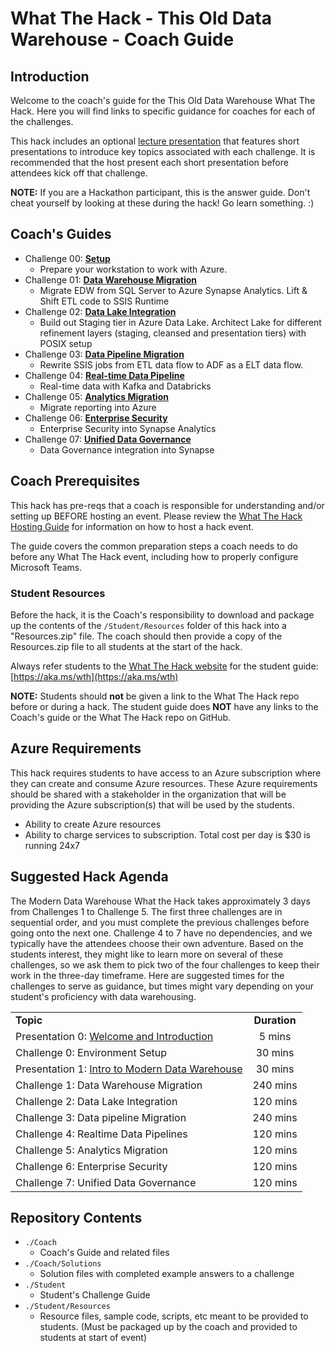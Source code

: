 # What The Hack - This Old Data Warehouse - Coach Guide

## Introduction

Welcome to the coach's guide for the This Old Data Warehouse What The Hack. Here you will find links to specific guidance for coaches for each of the challenges.

This hack includes an optional [lecture presentation](./MDWWTHIntro.pptx?raw=true) that features short presentations to introduce key topics associated with each challenge. It is recommended that the host present each short presentation before attendees kick off that challenge.

**NOTE:** If you are a Hackathon participant, this is the answer guide. Don't cheat yourself by looking at these during the hack! Go learn something. :)

## Coach's Guides

- Challenge 00: **[Setup](./Solution-00.md)**
	 - Prepare your workstation to work with Azure.
- Challenge 01: **[Data Warehouse Migration](./Solution-01.md)**
	 - Migrate EDW from SQL Server to Azure Synapse Analytics.  Lift & Shift ETL code to SSIS Runtime
- Challenge 02: **[Data Lake Integration](./Solution-02.md)**
	 - Build out Staging tier in Azure Data Lake.  Architect Lake for different refinement layers (staging, cleansed and presentation tiers) with POSIX setup
- Challenge 03: **[Data Pipeline Migration](./Solution-03.md)**
	 - Rewrite SSIS jobs from ETL data flow  to ADF as a ELT data flow.
- Challenge 04: **[Real-time Data Pipeline](./Solution-04.md)**
	 - Real-time data with Kafka and Databricks
- Challenge 05: **[Analytics Migration](./Solution-05.md)**
	 - Migrate reporting into Azure
- Challenge 06: **[Enterprise Security](./Solution-06.md)**
	 - Enterprise Security into Synapse Analytics
- Challenge 07: **[Unified Data Governance](./Solution-07.md)**
	 - Data Governance integration into Synapse

## Coach Prerequisites

This hack has pre-reqs that a coach is responsible for understanding and/or setting up BEFORE hosting an event. Please review the [What The Hack Hosting Guide](https://aka.ms/wthhost) for information on how to host a hack event.

The guide covers the common preparation steps a coach needs to do before any What The Hack event, including how to properly configure Microsoft Teams.

### Student Resources

Before the hack, it is the Coach's responsibility to download and package up the contents of the `/Student/Resources` folder of this hack into a "Resources.zip" file. The coach should then provide a copy of the Resources.zip file to all students at the start of the hack.

Always refer students to the [What The Hack website](https://aka.ms/wth) for the student guide: [https://aka.ms/wth](https://aka.ms/wth)

**NOTE:** Students should **not** be given a link to the What The Hack repo before or during a hack. The student guide does **NOT** have any links to the Coach's guide or the What The Hack repo on GitHub.

## Azure Requirements

This hack requires students to have access to an Azure subscription where they can create and consume Azure resources. These Azure requirements should be shared with a stakeholder in the organization that will be providing the Azure subscription(s) that will be used by the students.

- Ability to create Azure resources
- Ability to charge services to subscription.  Total cost per day is $30 is running 24x7

## Suggested Hack Agenda

The Modern Data Warehouse What the Hack takes approximately 3 days from Challenges 1 to Challenge 5.  The first three challenges are in sequential order, and you must complete the previous challenges before going onto the next one.  Challenge 4 to 7 have no dependencies, and we typically have the attendees choose their own adventure.  Based on the students interest, they might like to learn more on several of these challenges, so we ask them to pick two of the four challenges to keep their work in the three-day timeframe.  Here are suggested times for the challenges to serve as guidance, but times might vary depending on your student's proficiency with data warehousing.

|                                            |                                                                                                                                                       |
| ------------------------------------------ | :---------------------------------------------------------------------------------------------------------------------------------------------------: |
| **Topic** |  **Duration**  |
| Presentation 0:  [Welcome and Introduction](./MDWWTHIntro.pptx)  | 5 mins |
| Challenge 0: Environment Setup | 30 mins|
| Presentation 1: [Intro to Modern Data Warehouse](./MDWWTHIntro.pptx) | 30 mins|
| Challenge 1: Data Warehouse Migration | 240 mins |
| Challenge 2: Data Lake Integration | 120 mins |
| Challenge 3: Data pipeline Migration | 240 mins |
| Challenge 4: Realtime Data Pipelines | 120 mins |
| Challenge 5: Analytics Migration | 120 mins |
| Challenge 6: Enterprise Security | 120 mins |
| Challenge 7: Unified Data Governance | 120 mins |

## Repository Contents

- `./Coach`
  - Coach's Guide and related files
- `./Coach/Solutions`
  - Solution files with completed example answers to a challenge
- `./Student`
  - Student's Challenge Guide
- `./Student/Resources`
  - Resource files, sample code, scripts, etc meant to be provided to students. (Must be packaged up by the coach and provided to students at start of event)
